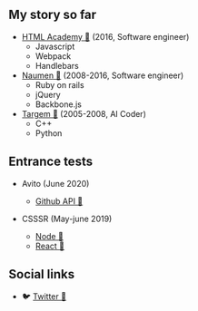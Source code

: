 <!--
**kaineer/kaineer** is a ✨ _special_ ✨ repository because its `README.md` (this file) appears on your GitHub profile.

Here are some ideas to get you started:

- 📫 How to reach me: kaineer@gmail.com
-->

## My story so far
  
* [HTML Academy 🔗](https://htmlacademy.ru/) (2016, Software engineer)
  * Javascript
  * Webpack
  * Handlebars
* [Naumen 🔗](https://www.naumen.ru/) (2008-2016, Software engineer)
  * Ruby on rails
  * jQuery
  * Backbone.js
* [Targem 🔗](https://targem.ru/) (2005-2008, AI Coder)
  * C++
  * Python
  
## Entrance tests
  
* Avito (June 2020)
  * [Github API 🔗](https://github.com/kaineer/trial-avito-githubapi)

* CSSSR (May-june 2019)
  * [Node 🔗](https://github.com/kaineer/trial-csssr-node)
  * [React 🔗](https://github.com/kaineer/trial-csssr-react)

## Social links

* 🐦 [Twitter 🔗](https://twitter.com/kaineer)